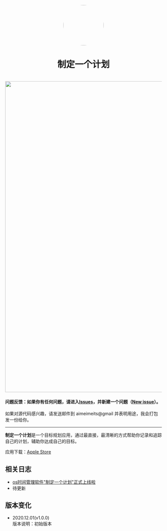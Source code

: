 <p align="center">
	<img width="130px" style="border-radius:200px" src="https://raw.githubusercontent.com/DuanJiaNing/makeaplan_public/main/logo1.png"/><br/>
	<h1 align="center">制定一个计划</h1><br/>
	<img width="1000px" src="https://raw.githubusercontent.com/DuanJiaNing/makeaplan_public/main/preview.png"/><br/>
</p>

#### 问题反馈：如果你有任何问题，请进入[Issues](https://github.com/DuanJiaNing/makeaplan_public/issues)，并新建一个问题（[New issue](https://github.com/DuanJiaNing/makeaplan_public/issues/new)）。

如果对源代码感兴趣，请发送邮件到 aimeimeits@gmail 并表明用途，我会打包发一份给你。
<hr>

<b>制定一个计划</b>是一个目标规划应用，通过最直接，最清晰的方式帮助你记录和追踪自己的计划，辅助你达成自己的目标。

应用下载：[Apple Store](https://itunes.apple.com/app/id1541785145)

## 相关日志

- [os时间管理软件"制定一个计划"正式上线啦](https://www.jianshu.com/p/d46cb6343a9e)
- 待更新

## 版本变化

- 2020.12.01(v1.0.0)<br>
版本说明：初始版本
